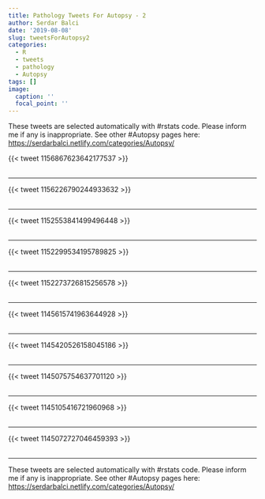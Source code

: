 ```yaml
---
title: Pathology Tweets For Autopsy - 2
author: Serdar Balci
date: '2019-08-08'
slug: tweetsForAutopsy2
categories:
  - R
  - tweets
  - pathology
  - Autopsy
tags: []
image:
  caption: ''
  focal_point: ''
---
```



These tweets are selected automatically with #rstats code. Please inform me if any is inappropriate.
See other #Autopsy pages here: https://serdarbalci.netlify.com/categories/Autopsy/

{{< tweet 1156867623642177537 >}}
<br>
<br>
<hr>
{{< tweet 1156226790244933632 >}}
<br>
<br>
<hr>
{{< tweet 1152553841499496448 >}}
<br>
<br>
<hr>
{{< tweet 1152299534195789825 >}}
<br>
<br>
<hr>
{{< tweet 1152273726815256578 >}}
<br>
<br>
<hr>
{{< tweet 1145615741963644928 >}}
<br>
<br>
<hr>
{{< tweet 1145420526158045186 >}}
<br>
<br>
<hr>
{{< tweet 1145075754637701120 >}}
<br>
<br>
<hr>
{{< tweet 1145105416721960968 >}}
<br>
<br>
<hr>
{{< tweet 1145072727046459393 >}}
<br>
<br>
<hr>


These tweets are selected automatically with #rstats code. Please inform me if any is inappropriate.
See other #Autopsy pages here: https://serdarbalci.netlify.com/categories/Autopsy/
